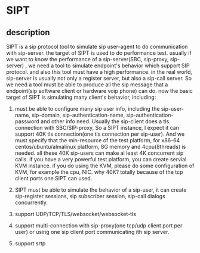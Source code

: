 # SIPT

## description
SIPT is a sip protocol tool to simulate sip user-agent to do communication with sip-server.
the target of SIPT is used to do performance test. usually if we want to know the performance of a sip-server(SBC, sip-proxy, sip-server) , we need a tool
to simulate endpoint's behavior which support SIP protocol. and also this tool must have a high performance.
in the real world, sip-server is usually not only a register server, but also a sip-call server. So we need a tool must be able to  produce all the sip message that
a endpoint(sip software client or hardware voip phone) can do.
now the basic target of SIPT is simulating many client's behavior, including:
1) must be able to configure many sip user info, including the sip-user-name, sip-domain, sip-authentication-name, sip-authentication-password and other info need.
   Usually the sip-client does a tls connection with SBC/SIP-proxy, So a SIPT instance, I expect it can support 40K tls connection(one tls connection per sip-user).
   And we must specify that the min-resource of the test platform, for x86-64 centos/ubuntu/almalinux platform, 8G memory and 4cpu(8threads) is needed. all these 
   40K sip-users can make al least 4K concurrent sip calls.
   if you have a very powerful test platform, you can create servial KVM instance.
   if you do using the KVM, please do some configuration of KVM, for example the cpu, NIC.
   why 40K? totally because of the tcp client ports one SIPT can used. 
2) SIPT must be able to simulate the behavior of a sip-user, it can create sip-register sessions, sip subscriber session, sip-call dialogs concurrently.
   
3) support UDP/TCP/TLS/websocket/websocket-tls 

4) support multi-connection with sip-proxy(one tcp/udp client port per user) or using one sip client port communicating ith sip server.

5) support srtp 
